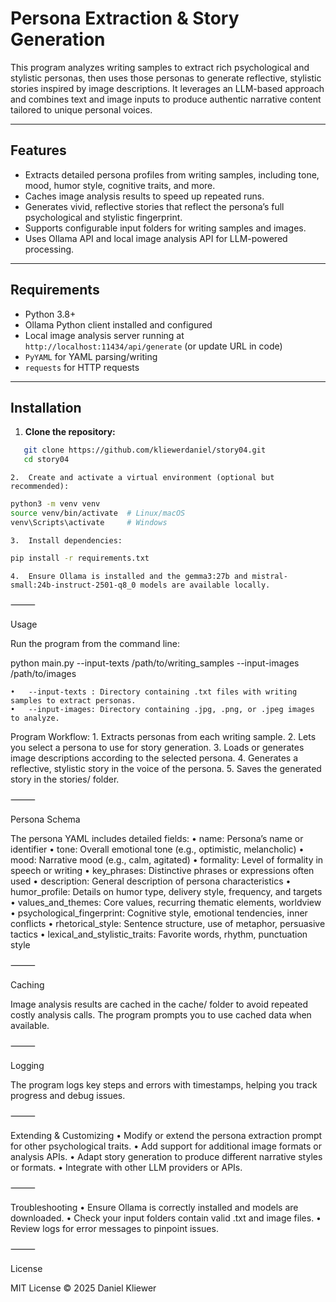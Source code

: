 
# Persona Extraction & Story Generation

This program analyzes writing samples to extract rich psychological and stylistic personas, then uses those personas to generate reflective, stylistic stories inspired by image descriptions. It leverages an LLM-based approach and combines text and image inputs to produce authentic narrative content tailored to unique personal voices.

---

## Features

- Extracts detailed persona profiles from writing samples, including tone, mood, humor style, cognitive traits, and more.
- Caches image analysis results to speed up repeated runs.
- Generates vivid, reflective stories that reflect the persona’s full psychological and stylistic fingerprint.
- Supports configurable input folders for writing samples and images.
- Uses Ollama API and local image analysis API for LLM-powered processing.

---

## Requirements

- Python 3.8+
- Ollama Python client installed and configured
- Local image analysis server running at `http://localhost:11434/api/generate` (or update URL in code)
- `PyYAML` for YAML parsing/writing
- `requests` for HTTP requests

---

## Installation

1. **Clone the repository:**
```bash
   git clone https://github.com/kliewerdaniel/story04.git
   cd story04
```

	2.	Create and activate a virtual environment (optional but recommended):
```bash
python3 -m venv venv
source venv/bin/activate  # Linux/macOS
venv\Scripts\activate     # Windows
```

	3.	Install dependencies:
```bash
pip install -r requirements.txt
```

	4.	Ensure Ollama is installed and the gemma3:27b and mistral-small:24b-instruct-2501-q8_0 models are available locally.

⸻

Usage

Run the program from the command line:

python main.py --input-texts /path/to/writing_samples --input-images /path/to/images

	•	--input-texts : Directory containing .txt files with writing samples to extract personas.
	•	--input-images: Directory containing .jpg, .png, or .jpeg images to analyze.

Program Workflow:
	1.	Extracts personas from each writing sample.
	2.	Lets you select a persona to use for story generation.
	3.	Loads or generates image descriptions according to the selected persona.
	4.	Generates a reflective, stylistic story in the voice of the persona.
	5.	Saves the generated story in the stories/ folder.

⸻

Persona Schema

The persona YAML includes detailed fields:
	•	name: Persona’s name or identifier
	•	tone: Overall emotional tone (e.g., optimistic, melancholic)
	•	mood: Narrative mood (e.g., calm, agitated)
	•	formality: Level of formality in speech or writing
	•	key_phrases: Distinctive phrases or expressions often used
	•	description: General description of persona characteristics
	•	humor_profile: Details on humor type, delivery style, frequency, and targets
	•	values_and_themes: Core values, recurring thematic elements, worldview
	•	psychological_fingerprint: Cognitive style, emotional tendencies, inner conflicts
	•	rhetorical_style: Sentence structure, use of metaphor, persuasive tactics
	•	lexical_and_stylistic_traits: Favorite words, rhythm, punctuation style

⸻

Caching

Image analysis results are cached in the cache/ folder to avoid repeated costly analysis calls. The program prompts you to use cached data when available.

⸻

Logging

The program logs key steps and errors with timestamps, helping you track progress and debug issues.

⸻

Extending & Customizing
	•	Modify or extend the persona extraction prompt for other psychological traits.
	•	Add support for additional image formats or analysis APIs.
	•	Adapt story generation to produce different narrative styles or formats.
	•	Integrate with other LLM providers or APIs.

⸻

Troubleshooting
	•	Ensure Ollama is correctly installed and models are downloaded.
	•	Check your input folders contain valid .txt and image files.
	•	Review logs for error messages to pinpoint issues.

⸻

License

MIT License © 2025 Daniel Kliewer

